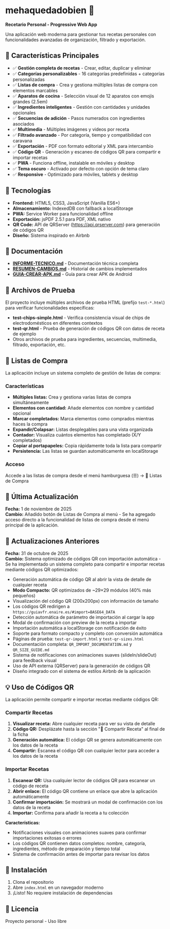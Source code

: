 # mehaquedadobien 🍳

**Recetario Personal - Progressive Web App**

Una aplicación web moderna para gestionar tus recetas personales con funcionalidades avanzadas de organización, filtrado y exportación.

## 🚀 Características Principales

- ✅ **Gestión completa de recetas** - Crear, editar, duplicar y eliminar
- ✅ **Categorías personalizables** - 16 categorías predefinidas + categorías personalizadas
- ✅ **Listas de compra** - Crea y gestiona múltiples listas de compra con elementos marcables
- ✅ **Aparatos de cocina** - Selección visual de 12 aparatos con emojis grandes (2.5em)
- ✅ **Ingredientes inteligentes** - Gestión con cantidades y unidades opcionales
- ✅ **Secuencias de adición** - Pasos numerados con ingredientes asociados
- ✅ **Multimedia** - Múltiples imágenes y videos por receta
- ✅ **Filtrado avanzado** - Por categoría, tiempo y compatibilidad con caravana
- ✅ **Exportación** - PDF con formato editorial y XML para intercambio
- ✅ **Código QR** - Generación y escaneo de códigos QR para compartir e importar recetas
- ✅ **PWA** - Funciona offline, instalable en móviles y desktop
- ✅ **Tema oscuro** - Activado por defecto con opción de tema claro
- ✅ **Responsive** - Optimizado para móviles, tablets y desktop

## 📱 Tecnologías

- **Frontend:** HTML5, CSS3, JavaScript (Vanilla ES6+)
- **Almacenamiento:** IndexedDB con fallback a localStorage
- **PWA:** Service Worker para funcionalidad offline
- **Exportación:** jsPDF 2.5.1 para PDF, XML nativo
- **QR Code:** API de QRServer (https://api.qrserver.com) para generación de códigos QR
- **Diseño:** Sistema inspirado en Airbnb

## 📖 Documentación

- **[INFORME-TECNICO.md](INFORME-TECNICO.md)** - Documentación técnica completa
- **[RESUMEN-CAMBIOS.md](RESUMEN-CAMBIOS.md)** - Historial de cambios implementados
- **[GUIA-CREAR-APK.md](GUIA-CREAR-APK.md)** - Guía para crear APK de Android

## 🧪 Archivos de Prueba

El proyecto incluye múltiples archivos de prueba HTML (prefijo `test-*.html`) para verificar funcionalidades específicas:
- **test-chips-simple.html** - Verifica consistencia visual de chips de electrodomésticos en diferentes contextos
- **test-qr.html** - Prueba de generación de códigos QR con datos de receta de ejemplo
- Otros archivos de prueba para ingredientes, secuencias, multimedia, filtrado, exportación, etc.

## 🛒 Listas de Compra

La aplicación incluye un sistema completo de gestión de listas de compra:

### Características

- **Múltiples listas:** Crea y gestiona varias listas de compra simultáneamente
- **Elementos con cantidad:** Añade elementos con nombre y cantidad opcional
- **Marcar completados:** Marca elementos como comprados mientras haces la compra
- **Expandir/Colapsar:** Listas desplegables para una vista organizada
- **Contador:** Visualiza cuántos elementos has completado (X/Y completados)
- **Copiar al portapapeles:** Copia rápidamente toda la lista para compartir
- **Persistencia:** Las listas se guardan automáticamente en localStorage

### Acceso

Accede a las listas de compra desde el menú hamburguesa (☰) → 🛒 Listas de Compra

## 🎨 Última Actualización

**Fecha:** 1 de noviembre de 2025  
**Cambio:** Añadido botón de Listas de Compra al menú - Se ha agregado acceso directo a la funcionalidad de listas de compra desde el menú principal de la aplicación.

## 📝 Actualizaciones Anteriores

**Fecha:** 31 de octubre de 2025  
**Cambio:** Sistema optimizado de códigos QR con importación automática - Se ha implementado un sistema completo para compartir e importar recetas mediante códigos QR optimizados:
- Generación automática de código QR al abrir la vista de detalle de cualquier receta
- **Modo Compacto:** QR optimizados de ~29×29 módulos (40% más pequeños)
- Visualización del código QR (200x200px) con información de tamaño
- Los códigos QR redirigen a `https://guiavfr.enaire.es/#import=BASE64_DATA`
- Detección automática de parámetro de importación al cargar la app
- Modal de confirmación con preview de la receta a importar
- Importación automática a localStorage con notificación de éxito
- Soporte para formato compacto y completo con conversión automática
- Páginas de prueba: `test-qr-import.html` y `test-qr-sizes.html`
- Documentación completa: `QR_IMPORT_DOCUMENTATION.md` y `QR_SIZE_GUIDE.md`
- Sistema de notificaciones con animaciones suaves (slideIn/slideOut) para feedback visual
- Uso de API externa (QRServer) para la generación de códigos QR
- Diseño integrado con el sistema de estilos Airbnb de la aplicación

## 💡 Uso de Códigos QR

La aplicación permite compartir e importar recetas mediante códigos QR:

### Compartir Recetas

1. **Visualizar receta:** Abre cualquier receta para ver su vista de detalle
2. **Código QR:** Desplázate hasta la sección "📱 Compartir Receta" al final de la ficha
3. **Generación automática:** El código QR se genera automáticamente con los datos de la receta
4. **Compartir:** Escanea el código QR con cualquier lector para acceder a los datos de la receta

### Importar Recetas

1. **Escanear QR:** Usa cualquier lector de códigos QR para escanear un código de receta
2. **Abrir enlace:** El código QR contiene un enlace que abre la aplicación automáticamente
3. **Confirmar importación:** Se mostrará un modal de confirmación con los datos de la receta
4. **Importar:** Confirma para añadir la receta a tu colección

**Características:**
- Notificaciones visuales con animaciones suaves para confirmar importaciones exitosas o errores
- Los códigos QR contienen datos completos: nombre, categoría, ingredientes, método de preparación y tiempo total
- Sistema de confirmación antes de importar para revisar los datos

## 🔧 Instalación

1. Clona el repositorio
2. Abre `index.html` en un navegador moderno
3. ¡Listo! No requiere instalación de dependencias

## 📄 Licencia

Proyecto personal - Uso libre